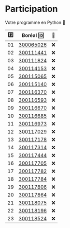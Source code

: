 # Participation

Votre programme en Python :snake:

|:hash:| Boréal :id:                | :100:              |
|------|----------------------------|--------------------| 
|   01 |  [300065026](300065026.py) | :x:                |
|   02 |  [300111441](300111441.py) | :x:                |
|   03 |  [300111824](300111824.py) | :x:                |
|   04 |  [300114153](300114153.py) | :x:                |
|   05 |  [300115065](300115065.py) | :x:                |
|   06 |  [300115140](300115140.py) | :x:                |
|   07 |  [300116370](300116370.py) | :x:                |
|   08 |  [300116593](300116593.py) | :x:                |
|   09 |  [300116670](300116670.py) | :x:                |
|   10 |  [300116685](300116685.py) | :x:                |
|   11 |  [300116973](300116973.py) | :x:                |
|   12 |  [300117029](300117029.py) | :x:                |
|   13 |  [300117178](300117178.py) | :x:                |
|   14 |  [300117314](300117314.py) | :x:                |
|   15 |  [300117444](300117444.py) | :x:                |
|   16 |  [300117705](300117705.py) | :x:                |
|   17 |  [300117782](300117782.py) | :x:                |
|   18 |  [300117784](300117784.py) | :x:                |
|   19 |  [300117806](300117806.py) | :x:                |
|   20 |  [300117864](300117864.py) | :x:                |
|   21 |  [300118075](300118075.py) | :x:                |
|   22 |  [300118196](300118196.py) | :x:                |
|   23 |  [300118524](300118524.py) | :x:                |
